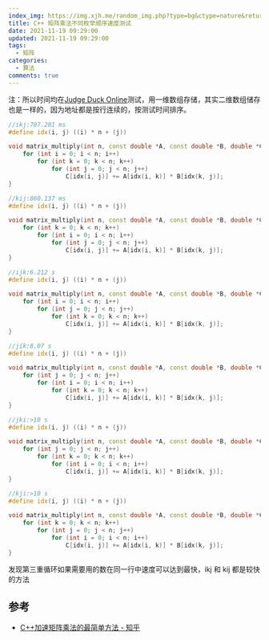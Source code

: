```yaml
---
index_img: https://img.xjh.me/random_img.php?type=bg&ctype=nature&return=302&seed=958120
title: C++ 矩阵乘法不同枚举顺序速度测试
date: 2021-11-19 09:29:00
updated: 2021-11-19 09:29:00
tags:
  - 矩阵
categories:
  - 算法
comments: true
---
```

注：所以时间均在[Judge Duck Online](https://duck.ac/problem/mmmd1k)测试，用一维数组存储，其实二维数组储存也是一样的，因为地址都是按行连续的，按测试时间排序。

```cpp
//ikj:707.201 ms
#define idx(i, j) ((i) * n + (j))

void matrix_multiply(int n, const double *A, const double *B, double *C) {
	for (int i = 0; i < n; i++)
		for (int k = 0; k < n; k++)
			for (int j = 0; j < n; j++)
				C[idx(i, j)] += A[idx(i, k)] * B[idx(k, j)];
}
```

```cpp
//kij:860.137 ms
#define idx(i, j) ((i) * n + (j))

void matrix_multiply(int n, const double *A, const double *B, double *C) {
	for (int k = 0; k < n; k++)
		for (int i = 0; i < n; i++)
			for (int j = 0; j < n; j++)
				C[idx(i, j)] += A[idx(i, k)] * B[idx(k, j)];
}
```

```cpp
//ijk:6.212 s
#define idx(i, j) ((i) * n + (j))

void matrix_multiply(int n, const double *A, const double *B, double *C) {
	for (int i = 0; i < n; i++)
		for (int j = 0; j < n; j++)
			for (int k = 0; k < n; k++)
				C[idx(i, j)] += A[idx(i, k)] * B[idx(k, j)];
}
```

```cpp
//jik:8.07 s
#define idx(i, j) ((i) * n + (j))

void matrix_multiply(int n, const double *A, const double *B, double *C) {
	for (int j = 0; j < n; j++)
		for (int i = 0; i < n; i++)
			for (int k = 0; k < n; k++)
				C[idx(i, j)] += A[idx(i, k)] * B[idx(k, j)];
}
```

```cpp
//jki:>10 s
#define idx(i, j) ((i) * n + (j))

void matrix_multiply(int n, const double *A, const double *B, double *C) {
	for (int j = 0; j < n; j++)
		for (int k = 0; k < n; k++)
			for (int i = 0; i < n; i++)
				C[idx(i, j)] += A[idx(i, k)] * B[idx(k, j)];
}
```

```cpp
//kji:>10 s
#define idx(i, j) ((i) * n + (j))

void matrix_multiply(int n, const double *A, const double *B, double *C) {
	for (int k = 0; k < n; k++)
		for (int j = 0; j < n; j++)
			for (int i = 0; i < n; i++)
				C[idx(i, j)] += A[idx(i, k)] * B[idx(k, j)];
}
```

发现第三重循环如果需要用的数在同一行中速度可以达到最快，ikj 和 kij 都是较快的方法

## 参考
- [C++加速矩阵乘法的最简单方法 - 知乎](https://zhuanlan.zhihu.com/p/146250334)
